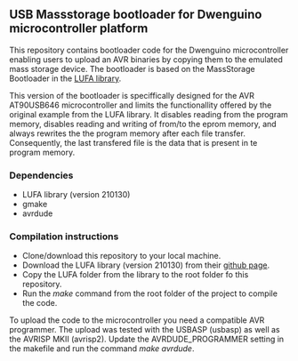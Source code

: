 ## USB Massstorage bootloader for Dwenguino microcontroller platform

This repository contains bootloader code for the Dwenguino microcontroller enabling users to upload an AVR binaries by copying them to the emulated mass storage device. The bootloader is based on the MassStorage Bootloader in the [LUFA library](https://github.com/abcminiuser/lufa). 

This version of the bootloader is speciffically designed for the AVR AT90USB646 microcontroller and limits the functionallity offered by the original example from the LUFA library. It disables reading from the program memory, disables reading and writing of from/to the eprom memory, and always rewrites the the program memory after each file transfer. Consequently, the last transfered file is the data that is present in te program memory. 

### Dependencies

* LUFA library (version 210130)
* gmake
* avrdude

### Compilation instructions

* Clone/download this repository to your local machine.
* Download the LUFA library (version 210130) from their [github page](https://github.com/abcminiuser/lufa).
* Copy the LUFA folder from the library to the root folder fo this repository.
* Run the *make* command from the root folder of the project to compile the code.

To upload the code to the microcontroller you need a compatible AVR programmer. The upload was tested with the USBASP (usbasp) as well as the AVRISP MKII (avrisp2). Update the AVRDUDE_PROGRAMMER setting in the makefile and run the command *make avrdude*.
